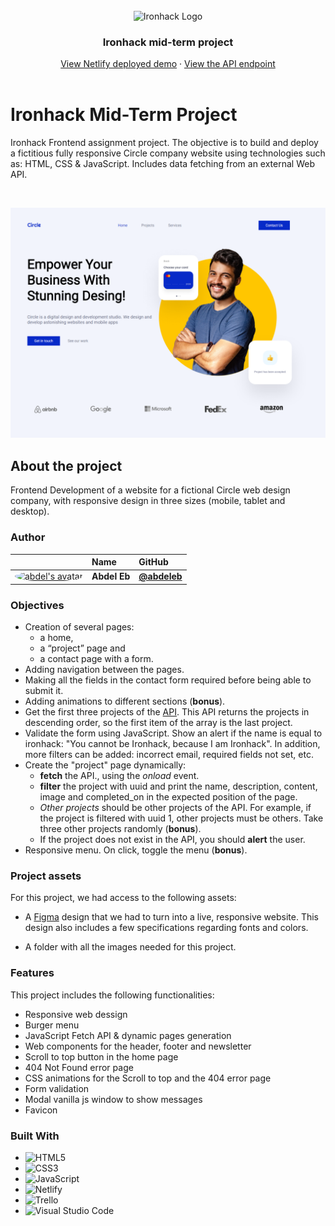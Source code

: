 <br>

<div align="center"> 
    <img src="https://user-images.githubusercontent.com/23629340/40541063-a07a0a8a-601a-11e8-91b5-2f13e4e6b441.png" alt="Ironhack Logo">
    <h3 align="center">Ironhack mid-term project</h3>
    <div align="center">
        <a href="https://circle-agency-design.netlify.app/">View Netlify deployed demo</a>
        ·
        <a href="https://raw.githubusercontent.com/ironhack-jc/mid-term-api/main/projects">View the API endpoint</a>
    </div>
</div>

<br>

# Ironhack Mid-Term Project

Ironhack Frontend assignment project. The objective is to build and deploy a fictitious fully responsive Circle company website using technologies such as: HTML, CSS & JavaScript. Includes data fetching from an external Web API.

<br>

![projectCircleAgency](./assets/circle_agency.png)

## About the project

Frontend Development of a website for a fictional Circle web design company, with responsive design in three sizes (mobile, tablet and desktop).

### Author

|                                                                                                                                                                                  | Name         | GitHub                                     |
| :------------------------------------------------------------------------------------------------------------------------------------------------------------------------------- | :----------- | :----------------------------------------- |
| <a href="https://github.com/abdeleb"><img src="https://avatars.githubusercontent.com/u/76877948?v=4" width="60" height="60" style="border-radius: 50%" alt="abdel's avatar"></a> | **Abdel Eb** | [**@abdeleb**](https://github.com/abdeleb) |

### Objectives

- Creation of several pages:
  - a home,
  - a “project” page and
  - a contact page with a form.
- Adding navigation between the pages.
- Making all the fields in the contact form required before being able to submit it.
- Adding animations to different sections (**bonus**).
- Get the first three projects of the [API](https://raw.githubusercontent.com/ironhack-jc/mid-term-api/main/projects). This API returns the projects in descending order, so the first item of the array is the last project.
- Validate the form using JavaScript. Show an alert if the name is equal to ironhack: "You cannot be Ironhack, because I am Ironhack". In addition, more filters can be added: incorrect email, required fields not set, etc.
- Create the "project" page dynamically:
  - **fetch** the API., using the _onload_ event.
  - **filter** the project with uuid and print the name, description, content, image and completed_on in the expected position of the page.
  - _Other projects_ should be other projects of the API. For example, if the project is filtered with uuid 1, other projects must be others. Take three other projects randomly (**bonus**).
  - If the project does not exist in the API, you should **alert** the user.
- Responsive menu. On click, toggle the menu (**bonus**).

### Project assets

For this project, we had access to the following assets:

- A [Figma](https://www.figma.com/file/bKFppfHiRq6xNedPILbRMu/mid-term-project) design that we had to turn into a live, responsive website. This design also includes a few specifications regarding fonts and colors.

- A folder with all the images needed for this project.

### Features

This project includes the following functionalities:

- Responsive web dessign
- Burger menu
- JavaScript Fetch API & dynamic pages generation
- Web components for the header, footer and newsletter
- Scroll to top button in the home page
- 404 Not Found error page
- CSS animations for the Scroll to top and the 404 error page
- Form validation
- Modal vanilla js window to show messages
- Favicon

### Built With

- ![HTML5](https://img.shields.io/badge/html5-%23E34F26.svg?style=for-the-badge&logo=html5&logoColor=white)
- ![CSS3](https://img.shields.io/badge/css3-%231572B6.svg?style=for-the-badge&logo=css3&logoColor=white)
- ![JavaScript](https://img.shields.io/badge/javascript-%23323330.svg?style=for-the-badge&logo=javascript&logoColor=%23F7DF1E)
- ![Netlify](https://img.shields.io/badge/netlify-%23000000.svg?style=for-the-badge&logo=netlify&logoColor=#00C7B7)
- ![Trello](https://img.shields.io/badge/Trello-%23026AA7.svg?style=for-the-badge&logo=Trello&logoColor=white)
- ![Visual Studio Code](https://img.shields.io/badge/Visual%20Studio%20Code-0078d7.svg?style=for-the-badge&logo=visual-studio-code&logoColor=white)
